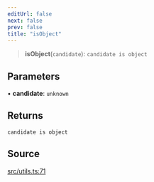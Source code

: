 ```yaml
---
editUrl: false
next: false
prev: false
title: "isObject"
---
```


> **isObject**(`candidate`): `candidate is object`

## Parameters

• **candidate**: `unknown`

## Returns

`candidate is object`

## Source

[src/utils.ts:71](https://github.com/eddienubes/sagetest/blob/02c3b82/src/utils.ts#L71)

